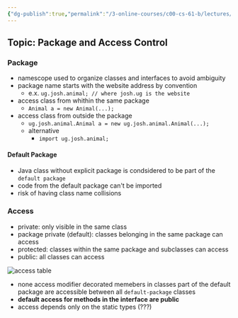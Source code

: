 ```yaml
---
{"dg-publish":true,"permalink":"/3-online-courses/c00-cs-61-b/lectures/cs-61-b-2018-spring-learning-notes-chapter-07/","noteIcon":"","created":"2024-01-31T22:49:21.403+01:00","updated":"2024-01-31T22:56:46.755+01:00"}
---
```


## Topic: Package and Access Control

### Package
- namescope used to organize classes and interfaces to avoid ambiguity
- package name starts with the website address by convention
    - e.x. `ug.josh.animal; // where josh.ug is the website`
- access class from whithin the same package
    - `Animal a = new Animal(...);`
- access class from outside the package
    - `ug.josh.animal.Animal a = new ug.josh.animal.Animal(...);`
    - alternative
        - `import ug.josh.animal;`

#### Default Package
- Java class without explicit package is condsidered to be part of the `default package`
- code from the default package can't be imported
- risk of having class name collisions

### Access
- private: only visible in the same class
- package private (default): classes belonging in the same package can access
- protected: classes within the same package and subclasses can access
- public: all classes can access

![access table](image.png)

- none access modifier decorated memebers in classes part of the default package are accessible between all `default-package` classes
- **default access for methods in the interface are public**
- access depends only on the static types (???)
